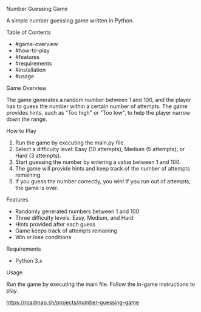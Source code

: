 Number Guessing Game

A simple number guessing game written in Python.

Table of Contents

- #game-overview
- #how-to-play
- #features
- #requirements
- #installation
- #usage

Game Overview

The game generates a random number between 1 and 100, and the player has to guess the number within a certain number of attempts. The game provides hints, such as "Too high" or "Too low", to help the player narrow down the range.

How to Play

1. Run the game by executing the main.py file.
2. Select a difficulty level: Easy (10 attempts), Medium (5 attempts), or Hard (3 attempts).
3. Start guessing the number by entering a value between 1 and 100.
4. The game will provide hints and keep track of the number of attempts remaining.
5. If you guess the number correctly, you win! If you run out of attempts, the game is over.

Features

- Randomly generated numbers between 1 and 100
- Three difficulty levels: Easy, Medium, and Hard
- Hints provided after each guess
- Game keeps track of attempts remaining
- Win or lose conditions

Requirements

- Python 3.x


Usage

Run the game by executing the main file. Follow the in-game instructions to play.

https://roadmap.sh/projects/number-guessing-game
